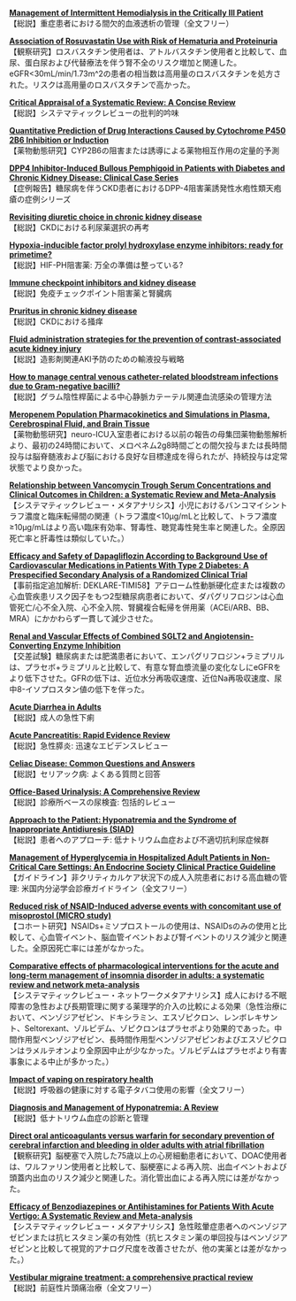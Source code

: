 [**Management of Intermittent Hemodialysis in the Critically Ill Patient**](https://pubmed.ncbi.nlm.nih.gov/35840348/)  
【総説】重症患者における間欠的血液透析の管理（全文フリー）

[**Association of Rosuvastatin Use with Risk of Hematuria and Proteinuria**](https://pubmed.ncbi.nlm.nih.gov/35853713/)  
【観察研究】ロスバスタチン使用者は、アトルバスタチン使用者と比較して、血尿、蛋白尿および代替療法を伴う腎不全のリスク増加と関連した。eGFR<30mL/min/1.73m^2の患者の相当数は高用量のロスバスタチンを処方された。リスクは高用量のロスバスタチンで高かった。

[**Critical Appraisal of a Systematic Review: A Concise Review**](https://pubmed.ncbi.nlm.nih.gov/35853198/)  
【総説】システマティックレビューの批判的吟味

[**Quantitative Prediction of Drug Interactions Caused by Cytochrome P450 2B6 Inhibition or Induction**](https://pubmed.ncbi.nlm.nih.gov/35857278/)  
【薬物動態研究】CYP2B6の阻害または誘導による薬物相互作用の定量的予測

[**DPP4 Inhibitor-Induced Bullous Pemphigoid in Patients with Diabetes and Chronic Kidney Disease: Clinical Case Series**](https://pubmed.ncbi.nlm.nih.gov/35850099/)  
【症例報告】糖尿病を伴うCKD患者におけるDPP-4阻害薬誘発性水疱性類天疱瘡の症例シリーズ

[**Revisiting diuretic choice in chronic kidney disease**](https://pubmed.ncbi.nlm.nih.gov/35850994/)  
【総説】CKDにおける利尿薬選択の再考

[**Hypoxia-inducible factor prolyl hydroxylase enzyme inhibitors: ready for primetime?**](https://pubmed.ncbi.nlm.nih.gov/35851001/)  
【総説】HIF-PH阻害薬: 万全の準備は整っている?

[**Immune checkpoint inhibitors and kidney disease**](https://pubmed.ncbi.nlm.nih.gov/35851052/)  
【総説】免疫チェックポイント阻害薬と腎臓病

[**Pruritus in chronic kidney disease**](https://pubmed.ncbi.nlm.nih.gov/35851332/)  
【総説】CKDにおける掻痒

[**Fluid administration strategies for the prevention of contrast-associated acute kidney injury**](https://pubmed.ncbi.nlm.nih.gov/35851374/)  
【総説】造影剤関連AKI予防のための輸液投与戦略

[**How to manage central venous catheter-related bloodstream infections due to Gram-negative bacilli?**](https://pubmed.ncbi.nlm.nih.gov/35852791/)  
【総説】グラム陰性桿菌による中心静脈カテーテル関連血流感染の管理方法

[**Meropenem Population Pharmacokinetics and Simulations in Plasma, Cerebrospinal Fluid, and Brain Tissue**](https://pubmed.ncbi.nlm.nih.gov/35862739/)  
【薬物動態研究】neuro-ICU入室患者における以前の報告の母集団薬物動態解析より、最初の24時間において、メロペネム2g8時間ごとの間欠投与または長時間投与は脳脊髄液および脳における良好な目標達成を得られたが、持続投与は定常状態でより良かった。

[**Relationship between Vancomycin Trough Serum Concentrations and Clinical Outcomes in Children: a Systematic Review and Meta-Analysis**](https://pubmed.ncbi.nlm.nih.gov/35862741/)  
【システマティックレビュー・メタアナリシス】小児におけるバンコマイシントラフ濃度と臨床転帰間の関連（トラフ濃度<10μg/mLと比較して、トラフ濃度≥10μg/mLはより高い臨床有効率、腎毒性、聴覚毒性発生率と関連した。全原因死亡率と肝毒性は類似していた。）

[**Efficacy and Safety of Dapagliflozin According to Background Use of Cardiovascular Medications in Patients With Type 2 Diabetes: A Prespecified Secondary Analysis of a Randomized Clinical Trial**](https://pubmed.ncbi.nlm.nih.gov/35857296/)  
【事前指定追加解析: DEKLARE-TIMI58】アテローム性動脈硬化症または複数の心血管疾患リスク因子をもつ2型糖尿病患者において、ダパグリフロジンは心血管死亡/心不全入院、心不全入院、腎臓複合転帰を併用薬（ACEi/ARB、BB、MRA）にかかわらず一貫して減少させた。

[**Renal and Vascular Effects of Combined SGLT2 and Angiotensin-Converting Enzyme Inhibition**](https://pubmed.ncbi.nlm.nih.gov/35862082/)  
【交差試験】糖尿病または肥満患者において、エンパグリフロジン+ラミプリルは、プラセボ+ラミプリルと比較して、有意な腎血漿流量の変化なしにeGFRをより低下させた。GFRの低下は、近位水分再吸収速度、近位Na再吸収速度、尿中8-イソプロスタン値の低下を伴った。

[**Acute Diarrhea in Adults**](https://pubmed.ncbi.nlm.nih.gov/35839362/)  
【総説】成人の急性下痢

[**Acute Pancreatitis: Rapid Evidence Review**](https://pubmed.ncbi.nlm.nih.gov/35839366/)  
【総説】急性膵炎: 迅速なエビデンスレビュー

[**Celiac Disease: Common Questions and Answers**](https://pubmed.ncbi.nlm.nih.gov/35839368/)  
【総説】セリアック病: よくある質問と回答

[**Office-Based Urinalysis: A Comprehensive Review**](https://pubmed.ncbi.nlm.nih.gov/35839369/)  
【総説】診療所ベースの尿検査: 包括的レビュー

[**Approach to the Patient: Hyponatremia and the Syndrome of Inappropriate Antidiuresis (SIAD)**](https://pubmed.ncbi.nlm.nih.gov/35511757/)  
【総説】患者へのアプローチ: 低ナトリウム血症および不適切抗利尿症候群

[**Management of Hyperglycemia in Hospitalized Adult Patients in Non-Critical Care Settings: An Endocrine Society Clinical Practice Guideline**](https://pubmed.ncbi.nlm.nih.gov/35690958/)  
【ガイドライン】非クリティカルケア状況下の成人入院患者における高血糖の管理: 米国内分泌学会診療ガイドライン（全文フリー）

[**Reduced risk of NSAID-Induced adverse events with concomitant use of misoprostol (MICRO study)**](https://pubmed.ncbi.nlm.nih.gov/35661392/)  
【コホート研究】NSAIDs+ミソプロストールの使用は、NSAIDsのみの使用と比較して、心血管イベント、脳血管イベントおよび腎イベントのリスク減少と関連した。全原因死亡率には差がなかった。

[**Comparative effects of pharmacological interventions for the acute and long-term management of insomnia disorder in adults: a systematic review and network meta-analysis**](https://pubmed.ncbi.nlm.nih.gov/35843245/)  
【システマティックレビュー・ネットワークメタアナリシス】成人における不眠障害の急性および長期管理に関する薬理学的介入の比較による効果（急性治療において、ベンゾジアゼピン、ドキシラミン、エスゾピクロン、レンボレキサント、Seltorexant、ゾルピデム、ゾピクロンはプラセボより効果的であった。中間作用型ベンゾジアゼピン、長時間作用型ベンゾジアゼピンおよびエスゾピクロンはラメルテオンより全原因中止が少なかった。ゾルピデムはプラセボより有害事象による中止が多かった。）

[**Impact of vaping on respiratory health**](https://pubmed.ncbi.nlm.nih.gov/35851281/)  
【総説】呼吸器の健康に対する電子タバコ使用の影響（全文フリー）

[**Diagnosis and Management of Hyponatremia: A Review**](https://pubmed.ncbi.nlm.nih.gov/35852524/)  
【総説】低ナトリウム血症の診断と管理

[**Direct oral anticoagulants versus warfarin for secondary prevention of cerebral infarction and bleeding in older adults with atrial fibrillation**](https://pubmed.ncbi.nlm.nih.gov/35397114/)  
【観察研究】脳梗塞で入院した75歳以上の心房細動患者において、DOAC使用者は、ワルファリン使用者と比較して、脳梗塞による再入院、出血イベントおよび頭蓋内出血のリスク減少と関連した。消化管出血による再入院には差がなかった。

[**Efficacy of Benzodiazepines or Antihistamines for Patients With Acute Vertigo: A Systematic Review and Meta-analysis**](https://pubmed.ncbi.nlm.nih.gov/35849408/)  
【システマティックレビュー・メタアナリシス】急性眩暈症患者へのベンゾジアゼピンまたは抗ヒスタミン薬の有効性（抗ヒスタミン薬の単回投与はベンゾジアゼピンと比較して視覚的アナログ尺度を改善させたが、他の実薬とは差がなかった。）

[**Vestibular migraine treatment: a comprehensive practical review**](https://pubmed.ncbi.nlm.nih.gov/35859353/)  
【総説】前庭性片頭痛治療（全文フリー）
